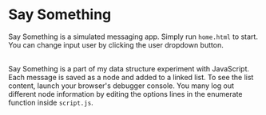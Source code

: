 Say Something
=============

Say Something is a simulated messaging app. Simply run ```home.html``` to start. You can change input user by clicking the user dropdown button.  
<br>

Say Something is a part of my data structure experiment with JavaScript. Each message is saved as a node and added to a linked list. To see the list content, launch your browser's debugger console. You many log out different node information by editing the options lines in the enumerate function inside ```script.js```.
<br>
<br>
